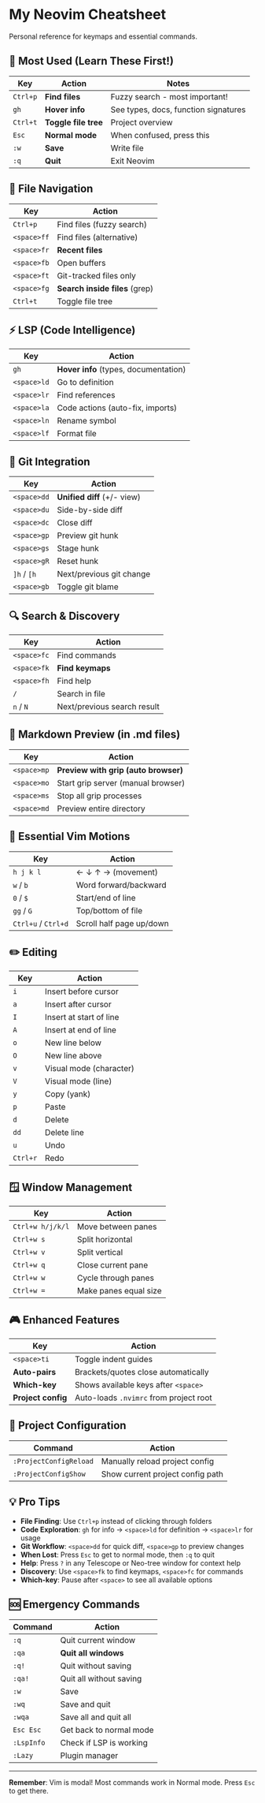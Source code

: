 # My Neovim Cheatsheet

Personal reference for keymaps and essential commands.

## 🚀 Most Used (Learn These First!)

| Key | Action | Notes |
|-----|--------|-------|
| `Ctrl+p` | **Find files** | Fuzzy search - most important! |
| `gh` | **Hover info** | See types, docs, function signatures |
| `Ctrl+t` | **Toggle file tree** | Project overview |
| `Esc` | **Normal mode** | When confused, press this |
| `:w` | **Save** | Write file |
| `:q` | **Quit** | Exit Neovim |

## 📁 File Navigation

| Key | Action |
|-----|--------|
| `Ctrl+p` | Find files (fuzzy search) |
| `<space>ff` | Find files (alternative) |
| `<space>fr` | **Recent files** |
| `<space>fb` | Open buffers |
| `<space>ft` | Git-tracked files only |
| `<space>fg` | **Search inside files** (grep) |
| `Ctrl+t` | Toggle file tree |

## ⚡ LSP (Code Intelligence)

| Key | Action |
|-----|--------|
| `gh` | **Hover info** (types, documentation) |
| `<space>ld` | Go to definition |
| `<space>lr` | Find references |
| `<space>la` | Code actions (auto-fix, imports) |
| `<space>ln` | Rename symbol |
| `<space>lf` | Format file |

## 🔀 Git Integration

| Key | Action |
|-----|--------|
| `<space>dd` | **Unified diff** (+/- view) |
| `<space>du` | Side-by-side diff |
| `<space>dc` | Close diff |
| `<space>gp` | Preview git hunk |
| `<space>gs` | Stage hunk |
| `<space>gR` | Reset hunk |
| `]h` / `[h` | Next/previous git change |
| `<space>gb` | Toggle git blame |

## 🔍 Search & Discovery

| Key | Action |
|-----|--------|
| `<space>fc` | Find commands |
| `<space>fk` | **Find keymaps** |
| `<space>fh` | Find help |
| `/` | Search in file |
| `n` / `N` | Next/previous search result |

## 📝 Markdown Preview (in .md files)

| Key | Action |
|-----|--------|
| `<space>mp` | **Preview with grip (auto browser)** |
| `<space>mo` | Start grip server (manual browser) |
| `<space>ms` | Stop all grip processes |
| `<space>md` | Preview entire directory |

## 🎯 Essential Vim Motions

| Key | Action |
|-----|--------|
| `h j k l` | ← ↓ ↑ → (movement) |
| `w` / `b` | Word forward/backward |
| `0` / `$` | Start/end of line |
| `gg` / `G` | Top/bottom of file |
| `Ctrl+u` / `Ctrl+d` | Scroll half page up/down |

## ✏️ Editing

| Key | Action |
|-----|--------|
| `i` | Insert before cursor |
| `a` | Insert after cursor |
| `I` | Insert at start of line |
| `A` | Insert at end of line |
| `o` | New line below |
| `O` | New line above |
| `v` | Visual mode (character) |
| `V` | Visual mode (line) |
| `y` | Copy (yank) |
| `p` | Paste |
| `d` | Delete |
| `dd` | Delete line |
| `u` | Undo |
| `Ctrl+r` | Redo |

## 🪟 Window Management

| Key | Action |
|-----|--------|
| `Ctrl+w h/j/k/l` | Move between panes |
| `Ctrl+w s` | Split horizontal |
| `Ctrl+w v` | Split vertical |
| `Ctrl+w q` | Close current pane |
| `Ctrl+w w` | Cycle through panes |
| `Ctrl+w =` | Make panes equal size |

## 🎮 Enhanced Features

| Key | Action |
|-----|--------|
| `<space>ti` | Toggle indent guides |
| **Auto-pairs** | Brackets/quotes close automatically |
| **Which-key** | Shows available keys after `<space>` |
| **Project config** | Auto-loads `.nvimrc` from project root |

## 📁 Project Configuration

| Command | Action |
|---------|--------|
| `:ProjectConfigReload` | Manually reload project config |
| `:ProjectConfigShow` | Show current project config path |

## 💡 Pro Tips

- **File Finding**: Use `Ctrl+p` instead of clicking through folders
- **Code Exploration**: `gh` for info → `<space>ld` for definition → `<space>lr` for usage
- **Git Workflow**: `<space>dd` for quick diff, `<space>gp` to preview changes
- **When Lost**: Press `Esc` to get to normal mode, then `:q` to quit
- **Help**: Press `?` in any Telescope or Neo-tree window for context help
- **Discovery**: Use `<space>fk` to find keymaps, `<space>fc` for commands
- **Which-key**: Pause after `<space>` to see all available options

## 🆘 Emergency Commands

| Command | Action |
|---------|--------|
| `:q` | Quit current window |
| `:qa` | **Quit all windows** |
| `:q!` | Quit without saving |
| `:qa!` | Quit all without saving |
| `:w` | Save |
| `:wq` | Save and quit |
| `:wqa` | Save all and quit all |
| `Esc Esc` | Get back to normal mode |
| `:LspInfo` | Check if LSP is working |
| `:Lazy` | Plugin manager |

---

**Remember**: Vim is modal! Most commands work in Normal mode. Press `Esc` to get there.